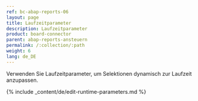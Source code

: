 ```yaml
---
ref: bc-abap-reports-06
layout: page
title: Laufzeitparameter
description: Laufzeitparameter
product: board-connector
parent: abap-reports-ansteuern
permalink: /:collection/:path
weight: 6
lang: de_DE
---
```


Verwenden Sie Laufzeitparameter, um Selektionen dynamisch zur Laufzeit anzupassen.<br>

{% include _content/de/edit-runtime-parameters.md %}
